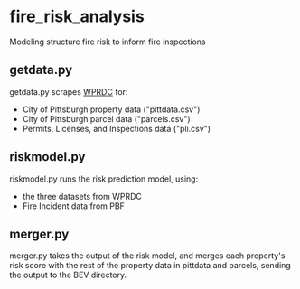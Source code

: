 # fire_risk_analysis
Modeling structure fire risk to inform fire inspections


## getdata.py

getdata.py scrapes [WPRDC](wprdc.org) for:
* City of Pittsburgh property data ("pittdata.csv")
* City of Pittsburgh parcel data ("parcels.csv")
* Permits, Licenses, and Inspections data ("pli.csv")


## riskmodel.py

riskmodel.py runs the risk prediction model, using:
* the three datasets from WPRDC
* Fire Incident data from PBF

## merger.py

merger.py takes the output of the risk model, and merges each property's risk score with the rest of the property data in pittdata and parcels, sending the output to the BEV directory.